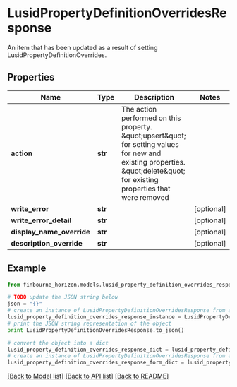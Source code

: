 # LusidPropertyDefinitionOverridesResponse

An item that has been updated as a result of setting LusidPropertyDefinitionOverrides.

## Properties
Name | Type | Description | Notes
------------ | ------------- | ------------- | -------------
**action** | **str** | The action performed on this property. \&quot;upsert\&quot; for setting values for new and existing              properties. \&quot;delete\&quot; for existing properties that were removed | 
**write_error** | **str** |  | [optional] 
**write_error_detail** | **str** |  | [optional] 
**display_name_override** | **str** |  | [optional] 
**description_override** | **str** |  | [optional] 

## Example

```python
from finbourne_horizon.models.lusid_property_definition_overrides_response import LusidPropertyDefinitionOverridesResponse

# TODO update the JSON string below
json = "{}"
# create an instance of LusidPropertyDefinitionOverridesResponse from a JSON string
lusid_property_definition_overrides_response_instance = LusidPropertyDefinitionOverridesResponse.from_json(json)
# print the JSON string representation of the object
print LusidPropertyDefinitionOverridesResponse.to_json()

# convert the object into a dict
lusid_property_definition_overrides_response_dict = lusid_property_definition_overrides_response_instance.to_dict()
# create an instance of LusidPropertyDefinitionOverridesResponse from a dict
lusid_property_definition_overrides_response_form_dict = lusid_property_definition_overrides_response.from_dict(lusid_property_definition_overrides_response_dict)
```
[[Back to Model list]](../README.md#documentation-for-models) [[Back to API list]](../README.md#documentation-for-api-endpoints) [[Back to README]](../README.md)


